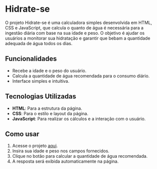 
# Hidrate-se

O projeto Hidrate-se é uma calculadora simples desenvolvida em HTML, CSS e JavaScript, que calcula o quanto de água é necessária para a ingestão diária com base na sua idade e peso. O objetivo é ajudar os usuários a monitorar sua hidratação e garantir que bebam a quantidade adequada de água todos os dias.


## Funcionalidades
- Recebe a idade e o peso do usuário.
- Calcula a quantidade de água recomendada para o consumo diário.
- Interface simples e intuitiva.

## Tecnologias Utilizadas

- **HTML**: Para a estrutura da página.
- **CSS**: Para o estilo e layout da página.
- **JavaScript**: Para realizar os cálculos e a interação com o usuário.
## Como usar

1. Acesse o projeto [aqui](https://projeto-hidrate-dycpaytql-agatha-paivas-projects.vercel.app/).
2. Insira sua idade e peso nos campos fornecidos.
3. Clique no botão para calcular a quantidade de água recomendada.
4. A resposta será exibida automaticamente na página.

